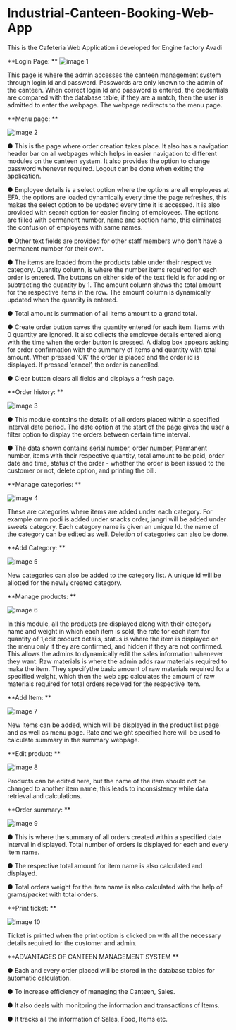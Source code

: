 # Industrial-Canteen-Booking-Web-App
This is the Cafeteria Web Application i developed for Engine factory Avadi

**Login Page:
**
![image 1](https://github.com/Pavithra0601/Industrial-Canteen-Booking-Web-App/assets/174179024/7e1f1023-2258-41f6-acd7-31057df4047d)



This page is where the admin accesses the canteen management system through login Id and password. Passwords are only known to the admin of the canteen. When correct login Id and password is entered, the credentials are compared with the database table, if they are a match, then the user is admitted to enter the webpage. The webpage redirects to the menu page.

**Menu page:
**

![image 2](https://github.com/Pavithra0601/Industrial-Canteen-Booking-Web-App/assets/174179024/a5dff44f-738a-45be-82ab-0161142784a4)


●	This is the page where order creation takes place. It also has a navigation header bar on all webpages which helps in easier navigation to different modules on the canteen system. It also provides the option to change password whenever required. Logout can be done when exiting the application. 

●	Employee details is a select option where the options are all employees at EFA. the options are loaded dynamically every time the page refreshes, this makes the select option to be updated every time it is accessed. It is also provided with search option for easier finding of employees. The options are filled with permanent number, name and section name, this eliminates the confusion of employees with same names.

●	Other text fields are provided for other staff members who don't have a permanent number for their own.

●	The items are loaded from the products table under their respective category. Quantity column, is where the number items required for each order is entered. The buttons on either side of the text field is for adding or subtracting the quantity by 1. The amount column shows the total amount for the respective items in the row. The amount column is dynamically updated when the quantity is entered.

●	Total amount is summation of all items amount to a grand total.

●	Create order button saves the quantity entered for each item. Items with 0 quantity are ignored. It also collects the employee details entered along with the time when the order button is pressed. A dialog box appears asking for order confirmation with the summary of items and quantity with total amount. When pressed ‘OK’ the order is placed and the order id is displayed. If pressed ‘cancel’, the order is cancelled.

●	Clear button clears all fields and displays a fresh page.

 

**Order history:
**

![image 3](https://github.com/Pavithra0601/Industrial-Canteen-Booking-Web-App/assets/174179024/ac407dd5-bc8b-4b9b-bc13-f9f15a888c6a)


●	This module contains the details of all orders placed within a specified interval date period. The date option at the start of the page gives the user a filter option to display the orders between certain time interval. 

●	The data shown contains serial number, order number, Permanent number, items with their respective quantity, total amount to be paid, order date and time, status of the order - whether the order is been issued to the customer or not, delete option, and printing the bill.
 

**Manage categories:
**

![image 4](https://github.com/Pavithra0601/Industrial-Canteen-Booking-Web-App/assets/174179024/bbd9b66b-5321-422d-8dc3-13122500943a)


These are categories where items are added under each category. For example omm podi is added under snacks order, jangri will be added under sweets category. Each category name is given an unique Id. the name of the category can be edited as well. Deletion of categories can also be done.
 

**Add Category:
**

![image 5](https://github.com/Pavithra0601/Industrial-Canteen-Booking-Web-App/assets/174179024/050eff5b-3a4b-43ae-b301-81cafe6f6648)


New categories can also be added to the category list. A unique id will be allotted for the newly created category.
 

**Manage products:
**

![image 6](https://github.com/Pavithra0601/Industrial-Canteen-Booking-Web-App/assets/174179024/732d127f-8069-4134-b450-01e6faf911f6)


In this module, all the products are displayed along with their category name and weight in which each item is sold, the rate for each item for quantity of 1,edit product details, status is where the item is displayed on the menu only if they are confirmed, and hidden if they are not confirmed. This allows the admins to dynamically edit the sales information whenever they want. Raw materials is where the admin adds raw materials required to make the item. They specifythe basic amount of raw materials required for a specified weight, which then the web app calculates the amount of raw materials required for total orders received for the respective item.
 

**Add Item:
**

![image 7](https://github.com/Pavithra0601/Industrial-Canteen-Booking-Web-App/assets/174179024/1c274ee9-e1f2-4ea1-8699-5959b7a9ed14)


New items can be added, which will be displayed in the product list page and as well as menu page. Rate and weight specified here will be used to calculate summary in the summary webpage.

 


**Edit product:
**

![image 8](https://github.com/Pavithra0601/Industrial-Canteen-Booking-Web-App/assets/174179024/b944fbbe-b1a7-4337-a416-a3cb31a1d21a)


Products can be edited here, but the name of the item should not be changed to another item name, this leads to inconsistency while data retrieval and calculations.
 

**Order summary:
**

![image 9](https://github.com/Pavithra0601/Industrial-Canteen-Booking-Web-App/assets/174179024/104925e1-32bf-46a0-a0f2-a6a5de545185)


●	This is where the summary of all orders created within a specified date interval in displayed. Total number of orders is displayed for each and every item name. 

●	The respective total amount for item name is also calculated and displayed. 

●	Total orders weight for the item name is also calculated with the help of grams/packet with total orders.



**Print ticket:
**

![image 10](https://github.com/Pavithra0601/Industrial-Canteen-Booking-Web-App/assets/174179024/93e66c90-2d85-40d7-b833-f66ade0d51fc)


Ticket is printed when the print option is clicked on with all the necessary details required for the customer and admin.


**ADVANTAGES OF CANTEEN MANAGEMENT SYSTEM
**

●	Each and every order placed will be stored in the database tables for automatic calculation.

●	To increase efficiency of managing the Canteen, Sales. 

●	It also deals with monitoring the information and transactions of Items. 

●	It tracks all the information of Sales, Food, Items etc.
